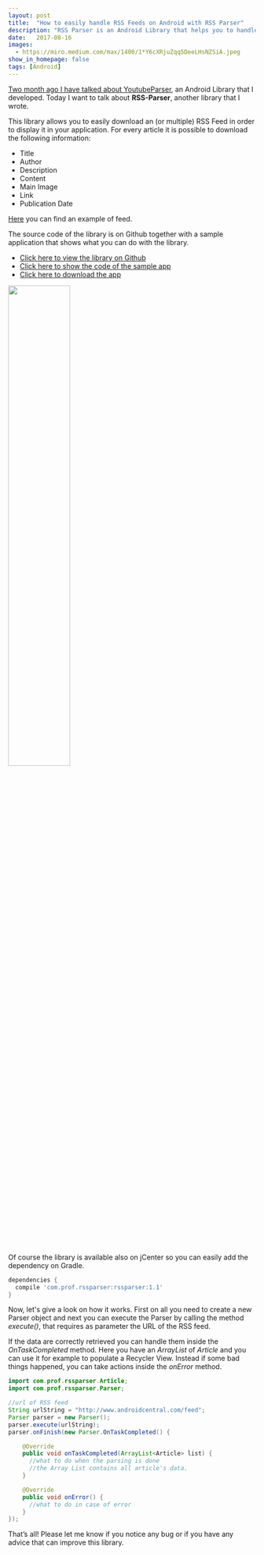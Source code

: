 ```yaml
---
layout: post
title:  "How to easily handle RSS Feeds on Android with RSS Parser"
description: "RSS Parser is an Android Library that helps you to handle RSS Feed in your application. Let's see how it works!"
date:   2017-08-16
images: 
  - https://miro.medium.com/max/1400/1*Y6cXRjuZqq5DeeLHsNZSiA.jpeg
show_in_homepage: false
tags: [Android]
---
```


[Two month ago I have talked about YoutubeParser](http://www.marcogomiero.com/posts/update-yt-parser-2/), an Android Library that I developed. Today I want to talk about  **RSS-Parser**, another library that I wrote.


This library allows you to easily download an (or multiple) RSS Feed in order to display it in your application. For every article it is possible to download the following information:

* Title
* Author
* Description
* Content
* Main Image
* Link
* Publication Date

[Here](https://www.androidauthority.com/feed/) you can find an example of feed.

The source code of the library is on Github together with a sample application that shows what you can do with the library.

*  [Click here to view the library on Github](https://github.com/prof18/RSS-Parser) 
*  [Click here to show the code of the sample app](https://github.com/prof18/RSS-Parser/tree/master/app) 
*  [Click here to download the app](https://github.com/prof18/RSS-Parser/blob/master/RSS%20Parser.apk) 

<img src="https://raw.githubusercontent.com/prof18/RSS-Parser/master/Screen.png" width="50%" height="50%" align="center">

Of course the library is available also on jCenter so you can easily add the dependency on Gradle.

```gradle
dependencies {
  compile 'com.prof.rssparser:rssparser:1.1'
}
```

Now, let's give a look on how it works. First on all you need to create a new Parser object and next you can execute the Parser by calling the method *execute()*, that requires as parameter the URL of the RSS feed.


If the data are correctly retrieved you can handle them inside the *OnTaskCompleted* method. Here you have an *ArrayList* of *Article* and you can use it for example to populate a Recycler View. Instead if some bad things happened, you can take actions inside the *onError* method.


```java
import com.prof.rssparser.Article;
import com.prof.rssparser.Parser;

//url of RSS feed
String urlString = "http://www.androidcentral.com/feed";
Parser parser = new Parser();
parser.execute(urlString);
parser.onFinish(new Parser.OnTaskCompleted() {

    @Override
    public void onTaskCompleted(ArrayList<Article> list) {
      //what to do when the parsing is done
      //the Array List contains all article's data.
    }

    @Override
    public void onError() {
      //what to do in case of error
    }
});
```

That’s all! Please let me know if you notice any bug or if you have any advice that can improve this library.
